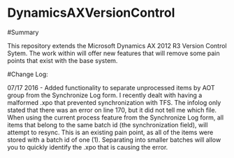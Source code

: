 # DynamicsAXVersionControl 
#Summary

This repository extends the Microsoft Dynamics AX 2012 R3 Version Control Sytem. The work within will offer new features that will remove some pain points that exist with the base system. 

#Change Log:

07/17 2016 - Added functionality to separate unprocessed items by AOT group from the Synchronize Log form. I recently dealt with having a malformed .xpo that prevented synchronization with TFS. The infolog only stated that there was an error on line 170, but it did not tell me which file. When using the current process feature from the Synchronize Log form, all items that belong to the same batch id (the synchronization field), will attempt to resync. This is an existing pain point, as all of the items were stored with a batch id of one (1). Separating into smaller batches will allow you to quickly identify the .xpo that is causing the error. 
